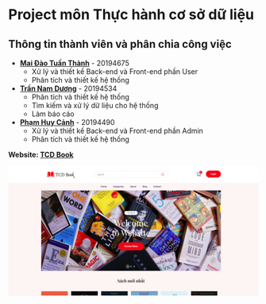 
# Project môn Thực hành cơ sở dữ liệu
## Thông tin thành viên và phân chia công việc
* **[Mai Đào Tuấn Thành](https://www.facebook.com/profile.php?id=100034572791259)** - 20194675
	* Xử lý và thiết kế Back-end và Front-end phần User
	* Phân tích và thiết kế hệ thống 
* **[Trần Nam Dương](https://www.facebook.com/trannadudiaz)** - 20194534
	* Phân tích và thiết kế hệ thống
	* Tìm kiếm và xử lý dữ liệu cho hệ thống
	* Làm báo cáo
* **[Phạm Huy Cảnh](https://www.facebook.com/canh29)** - 20194490
	* Xử lý và thiết kế Back-end và Front-end phần Admin
	* Phân tích và thiết kế hệ thống

 **Website: [TCD Book](https://www.tcdbook.studio)**

 ![](/assets/photos/PR.png) 
